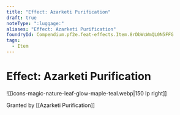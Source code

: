 ```yaml
---
title: "Effect: Azarketi Purification"
draft: true
noteType: ":luggage:"
aliases: "Effect: Azarketi Purification"
foundryId: Compendium.pf2e.feat-effects.Item.8rDbWcWmQL0N5FFG
tags:
  - Item
---
```


# Effect: Azarketi Purification
![[icons-magic-nature-leaf-glow-maple-teal.webp|150 lp right]]

Granted by [[Azarketi Purification]]
